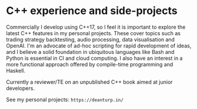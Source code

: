 # C++ experience and side-projects

Commercially I develop using C++17, so I feel it is important to explore the latest C++ features in my personal projects. These cover topics such as trading strategy backtesting, audio processing, data visualisation and OpenAI. I'm an advocate of ad-hoc scripting for rapid development of ideas, and I believe a solid foundation in ubiquitous languages like Bash and Python is essential in CI and cloud computing. I also have an interest in a more functional approach offered by compile-time programming and Haskell.

Currently a reviewer/TE on an unpublished C++ book aimed at junior developers.

See my personal projects: `https://deanturp.in/`

